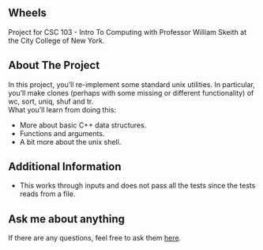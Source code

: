 ## Wheels
Project for CSC 103 - Intro To Computing with Professor William Skeith at the City College of New York.
## About The Project
In this project, you’ll re-implement some standard unix utilities. In particular, you’ll make clones (perhaps with some missing or different functionality) of wc, sort, uniq, shuf and tr.
<br/>
What you’ll learn from doing this:
- More about basic C++ data structures.
- Functions and arguments.
- A bit more about the unix shell.
## Additional Information
- This works through inputs and does not pass all the tests since the tests reads from a file.
## Ask me about anything
If there are any questions, feel free to ask them [here](https://github.com/ChibiKev/Wheels/issues).
